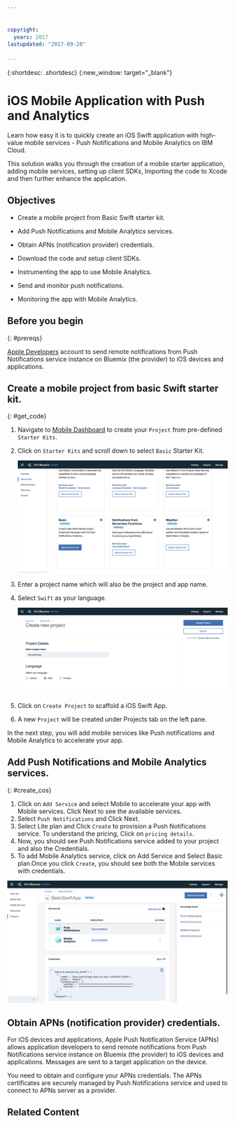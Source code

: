 ```yaml
---


copyright:
  years: 2017
lastupdated: "2017-09-28"

---
```


{:shortdesc: .shortdesc}
{:new_window: target="_blank"}

# iOS Mobile Application with Push and Analytics

Learn how easy it is to quickly create an iOS Swift application with high-value mobile services - Push Notifications and Mobile Analytics on IBM Cloud. 

This solution walks you through the creation of a mobile starter application, adding mobile services, setting up client SDKs, Importing the code to Xcode and then further enhance the application.

## Objectives

* Create a mobile project from Basic Swift starter kit.

* Add Push Notifications and Mobile Analytics services.

* Obtain APNs (notification provider) credentials.

* Download the code and setup client SDKs.

* Instrumenting the app to use Mobile Analytics.

* Send and monitor push notifications.

* Monitoring the app with Mobile Analytics.


## Before you begin
{: #prereqs}

[Apple Developers](https://developer.apple.com/) account to send remote notifications from Push Notifications service instance on Bluemix (the provider) to iOS devices and applications. 


## Create a mobile project from basic Swift starter kit.

{: #get_code}

1.  Navigate to [Mobile Dashboard](https://console.bluemix.net/developer/mobile/dashboard) to create your `Project` from pre-defined `Starter Kits`.
2. Click on `Starter Kits` and scroll down to select `Basic` Starter Kit.

    ![](images/solution6/mobile_dashboard.png)

3. Enter a project name which will also be the project and app name.
4. Select `Swift` as your language.

    ![](images/solution6/create_new_project.png)
5. Click on `Create Project` to scaffold a iOS Swift App.
6. A new `Project` will be created under Projects tab on the left pane.

In the next step, you will add mobile services like Push notifications and Mobile Analytics to accelerate your app.


## Add Push Notifications and Mobile Analytics services.
{: #create_cos}

1. Click on `Add Service` and select Mobile to accelerate your app with Mobile services. Click Next to see the available services.
2. Select `Push Notifications` and Click Next.
3. Select Lite plan and Click `Create` to provision a Push Notifications service. To understand the pricing, Click on `pricing details`.
4. Now, you should see Push Notifications service added to your project and also the Credentials.
5. To add Mobile Analytics service, click on Add Service and Select Basic plan.Once you click `Create`, you should see both the Mobile services with credentials.

![](images/solution6/mobile_services.png)
## Obtain APNs (notification provider) credentials.

For iOS devices and applications, Apple Push Notification Service (APNs) allows application developers to send remote notifications from Push Notifications service instance on Bluemix (the provider) to iOS devices and applications. Messages are sent to a target application on the device.

You need to obtain and configure your APNs credentials. The APNs certificates are securely managed by Push Notifications service and used to connect to APNs server as a provider.


## Related Content


